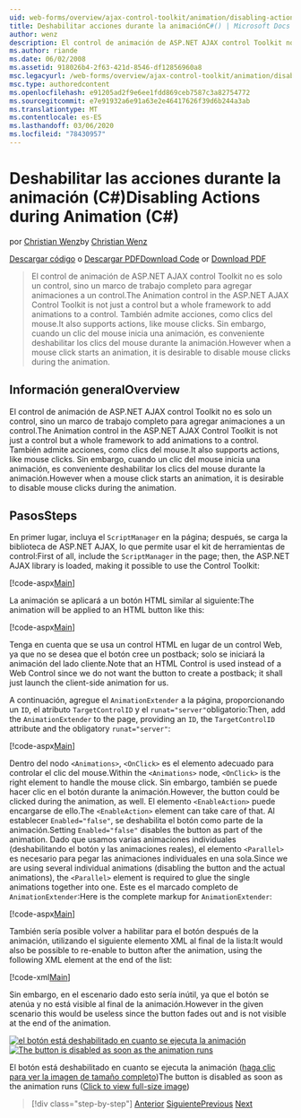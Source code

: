 ```yaml
---
uid: web-forms/overview/ajax-control-toolkit/animation/disabling-actions-during-animation-cs
title: Deshabilitar acciones durante la animaciónC#() | Microsoft Docs
author: wenz
description: El control de animación de ASP.NET AJAX control Toolkit no es solo un control, sino un marco de trabajo completo para agregar animaciones a un control. También admite la acción...
ms.author: riande
ms.date: 06/02/2008
ms.assetid: 918026b4-2f63-421d-8546-df12856960a8
msc.legacyurl: /web-forms/overview/ajax-control-toolkit/animation/disabling-actions-during-animation-cs
msc.type: authoredcontent
ms.openlocfilehash: e91205ad2f9e6ee1fdd869ceb7587c3a82754772
ms.sourcegitcommit: e7e91932a6e91a63e2e46417626f39d6b244a3ab
ms.translationtype: MT
ms.contentlocale: es-ES
ms.lasthandoff: 03/06/2020
ms.locfileid: "78430957"
---
```

# <a name="disabling-actions-during-animation-c"></a><span data-ttu-id="9d698-104">Deshabilitar las acciones durante la animación (C#)</span><span class="sxs-lookup"><span data-stu-id="9d698-104">Disabling Actions during Animation (C#)</span></span>

<span data-ttu-id="9d698-105">por [Christian Wenz](https://github.com/wenz)</span><span class="sxs-lookup"><span data-stu-id="9d698-105">by [Christian Wenz](https://github.com/wenz)</span></span>

<span data-ttu-id="9d698-106">[Descargar código](https://download.microsoft.com/download/f/9/a/f9a26acd-8df4-4484-8a18-199e4598f411/Animation7.cs.zip) o [Descargar PDF](https://download.microsoft.com/download/6/7/1/6718d452-ff89-4d3f-a90e-c74ec2d636a3/animation7CS.pdf)</span><span class="sxs-lookup"><span data-stu-id="9d698-106">[Download Code](https://download.microsoft.com/download/f/9/a/f9a26acd-8df4-4484-8a18-199e4598f411/Animation7.cs.zip) or [Download PDF](https://download.microsoft.com/download/6/7/1/6718d452-ff89-4d3f-a90e-c74ec2d636a3/animation7CS.pdf)</span></span>

> <span data-ttu-id="9d698-107">El control de animación de ASP.NET AJAX control Toolkit no es solo un control, sino un marco de trabajo completo para agregar animaciones a un control.</span><span class="sxs-lookup"><span data-stu-id="9d698-107">The Animation control in the ASP.NET AJAX Control Toolkit is not just a control but a whole framework to add animations to a control.</span></span> <span data-ttu-id="9d698-108">También admite acciones, como clics del mouse.</span><span class="sxs-lookup"><span data-stu-id="9d698-108">It also supports actions, like mouse clicks.</span></span> <span data-ttu-id="9d698-109">Sin embargo, cuando un clic del mouse inicia una animación, es conveniente deshabilitar los clics del mouse durante la animación.</span><span class="sxs-lookup"><span data-stu-id="9d698-109">However when a mouse click starts an animation, it is desirable to disable mouse clicks during the animation.</span></span>

## <a name="overview"></a><span data-ttu-id="9d698-110">Información general</span><span class="sxs-lookup"><span data-stu-id="9d698-110">Overview</span></span>

<span data-ttu-id="9d698-111">El control de animación de ASP.NET AJAX control Toolkit no es solo un control, sino un marco de trabajo completo para agregar animaciones a un control.</span><span class="sxs-lookup"><span data-stu-id="9d698-111">The Animation control in the ASP.NET AJAX Control Toolkit is not just a control but a whole framework to add animations to a control.</span></span> <span data-ttu-id="9d698-112">También admite acciones, como clics del mouse.</span><span class="sxs-lookup"><span data-stu-id="9d698-112">It also supports actions, like mouse clicks.</span></span> <span data-ttu-id="9d698-113">Sin embargo, cuando un clic del mouse inicia una animación, es conveniente deshabilitar los clics del mouse durante la animación.</span><span class="sxs-lookup"><span data-stu-id="9d698-113">However when a mouse click starts an animation, it is desirable to disable mouse clicks during the animation.</span></span>

## <a name="steps"></a><span data-ttu-id="9d698-114">Pasos</span><span class="sxs-lookup"><span data-stu-id="9d698-114">Steps</span></span>

<span data-ttu-id="9d698-115">En primer lugar, incluya el `ScriptManager` en la página; después, se carga la biblioteca de ASP.NET AJAX, lo que permite usar el kit de herramientas de control:</span><span class="sxs-lookup"><span data-stu-id="9d698-115">First of all, include the `ScriptManager` in the page; then, the ASP.NET AJAX library is loaded, making it possible to use the Control Toolkit:</span></span>

[!code-aspx[Main](disabling-actions-during-animation-cs/samples/sample1.aspx)]

<span data-ttu-id="9d698-116">La animación se aplicará a un botón HTML similar al siguiente:</span><span class="sxs-lookup"><span data-stu-id="9d698-116">The animation will be applied to an HTML button like this:</span></span>

[!code-aspx[Main](disabling-actions-during-animation-cs/samples/sample2.aspx)]

<span data-ttu-id="9d698-117">Tenga en cuenta que se usa un control HTML en lugar de un control Web, ya que no se desea que el botón cree un postback; solo se iniciará la animación del lado cliente.</span><span class="sxs-lookup"><span data-stu-id="9d698-117">Note that an HTML Control is used instead of a Web Control since we do not want the button to create a postback; it shall just launch the client-side animation for us.</span></span>

<span data-ttu-id="9d698-118">A continuación, agregue el `AnimationExtender` a la página, proporcionando un `ID`, el atributo `TargetControlID` y el `runat="server"`obligatorio:</span><span class="sxs-lookup"><span data-stu-id="9d698-118">Then, add the `AnimationExtender` to the page, providing an `ID`, the `TargetControlID` attribute and the obligatory `runat="server"`:</span></span>

[!code-aspx[Main](disabling-actions-during-animation-cs/samples/sample3.aspx)]

<span data-ttu-id="9d698-119">Dentro del nodo `<Animations>`, `<OnClick>` es el elemento adecuado para controlar el clic del mouse.</span><span class="sxs-lookup"><span data-stu-id="9d698-119">Within the `<Animations>` node, `<OnClick>` is the right element to handle the mouse click.</span></span> <span data-ttu-id="9d698-120">Sin embargo, también se puede hacer clic en el botón durante la animación.</span><span class="sxs-lookup"><span data-stu-id="9d698-120">However, the button could be clicked during the animation, as well.</span></span> <span data-ttu-id="9d698-121">El elemento `<EnableAction>` puede encargarse de ello.</span><span class="sxs-lookup"><span data-stu-id="9d698-121">The `<EnableAction>` element can take care of that.</span></span> <span data-ttu-id="9d698-122">Al establecer `Enabled="false"`, se deshabilita el botón como parte de la animación.</span><span class="sxs-lookup"><span data-stu-id="9d698-122">Setting `Enabled="false"` disables the button as part of the animation.</span></span> <span data-ttu-id="9d698-123">Dado que usamos varias animaciones individuales (deshabilitando el botón y las animaciones reales), el elemento `<Parallel>` es necesario para pegar las animaciones individuales en una sola.</span><span class="sxs-lookup"><span data-stu-id="9d698-123">Since we are using several individual animations (disabling the button and the actual animations), the `<Parallel>` element is required to glue the single animations together into one.</span></span> <span data-ttu-id="9d698-124">Este es el marcado completo de `AnimationExtender`:</span><span class="sxs-lookup"><span data-stu-id="9d698-124">Here is the complete markup for `AnimationExtender`:</span></span>

[!code-aspx[Main](disabling-actions-during-animation-cs/samples/sample4.aspx)]

<span data-ttu-id="9d698-125">También sería posible volver a habilitar para el botón después de la animación, utilizando el siguiente elemento XML al final de la lista:</span><span class="sxs-lookup"><span data-stu-id="9d698-125">It would also be possible to re-enable to button after the animation, using the following XML element at the end of the list:</span></span>

[!code-xml[Main](disabling-actions-during-animation-cs/samples/sample5.xml)]

<span data-ttu-id="9d698-126">Sin embargo, en el escenario dado esto sería inútil, ya que el botón se atenúa y no está visible al final de la animación.</span><span class="sxs-lookup"><span data-stu-id="9d698-126">However in the given scenario this would be useless since the button fades out and is not visible at the end of the animation.</span></span>

<span data-ttu-id="9d698-127">[![el botón está deshabilitado en cuanto se ejecuta la animación](disabling-actions-during-animation-cs/_static/image2.png)](disabling-actions-during-animation-cs/_static/image1.png)</span><span class="sxs-lookup"><span data-stu-id="9d698-127">[![The button is disabled as soon as the animation runs](disabling-actions-during-animation-cs/_static/image2.png)](disabling-actions-during-animation-cs/_static/image1.png)</span></span>

<span data-ttu-id="9d698-128">El botón está deshabilitado en cuanto se ejecuta la animación ([haga clic para ver la imagen de tamaño completo](disabling-actions-during-animation-cs/_static/image3.png))</span><span class="sxs-lookup"><span data-stu-id="9d698-128">The button is disabled as soon as the animation runs ([Click to view full-size image](disabling-actions-during-animation-cs/_static/image3.png))</span></span>

> [!div class="step-by-step"]
> <span data-ttu-id="9d698-129">[Anterior](animating-in-response-to-user-interaction-cs.md)
> [Siguiente](triggering-an-animation-in-another-control-cs.md)</span><span class="sxs-lookup"><span data-stu-id="9d698-129">[Previous](animating-in-response-to-user-interaction-cs.md)
[Next](triggering-an-animation-in-another-control-cs.md)</span></span>
